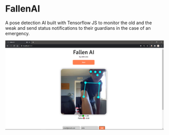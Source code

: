 # FallenAI

A pose detection AI built with Tensorflow JS to monitor the old and the weak and send status notifications to their guardians in the case of an emergency.

<img src="screenshot.png"/>
